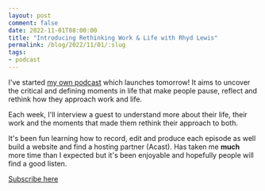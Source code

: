 ```yaml
---
layout: post
comment: false
date: 2022-11-01T08:00:00
title: "Introducing Rethinking Work & Life with Rhyd Lewis"
permalink: /blog/2022/11/01/:slug
tags:
- podcast
---
```


I've started [my own podcast](https://rethinkworklife.net) which launches tomorrow! It aims to uncover the critical and defining moments in life that make people pause, reflect and rethink how they approach work and life. 

Each week, I'll interview a guest to understand more about their life, their work and the moments that made them rethink their approach to both.

It's been fun learning how to record, edit and produce each episode as well build a website and find a hosting partner (Acast). Has taken me **much** more time than I expected but it's been enjoyable and hopefully people will find a good listen.

[Subscribe here](https://subscribe.acast.com/63440d1a71ca7a0012e0f3d1)